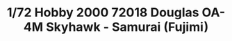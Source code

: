 ---
layout: product
title: "1/72 Hobby 2000 72018 Douglas OA-4M Skyhawk - Samurai (Fujimi)"
price: "2500" 
desc: "Maketa"
img_path: "/assets/img/H2K72018.webp"
brand: "N/A"
available: true
special_offer: false
new: false
soon: false
cat: "010000"
subcat: "011900"
subsubcat: "0N/A"
sifra: "H2K72018"
popular: false
---